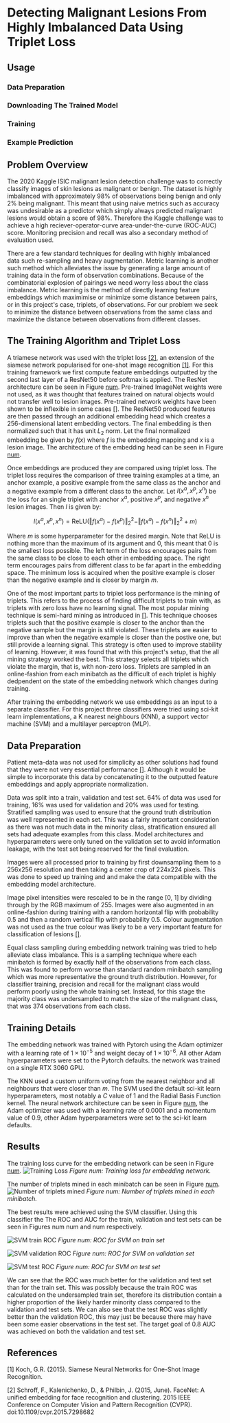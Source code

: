 # Detecting Malignant Lesions From Highly Imbalanced Data Using Triplet Loss

## Usage
### Data Preparation
### Downloading The Trained Model
### Training
### Example Prediction

## Problem Overview 
The 2020 Kaggle ISIC malignant lesion detection challenge was to correctly classify images of skin lesions as malignant or benign. The dataset is highly imbalanced with approximately 98% of observations being benign and only 2% being malignant. This meant that using naive metrics such as accuracy was undesirable as a predictor which simply always predicted malignant lesions would obtain a score of 98%. Therefore the Kaggle challenge was to achieve a high reciever-operator-curve area-under-the-curve (ROC-AUC) score. Monitoring precision and recall was also a secondary method of evaluation used.

There are a few standard techniques for dealing with highly imbalanced data such re-sampling and heavy augmentation. Metric learning is another such method which alleviates the issue by generating a large amount of training data in the form of observation combinations. Because of the combinatorial explosion of pairings we need worry less about the class imbalance. Metric learning is the method of directly learning feature embeddings which maximimise or minimize some distance between pairs, or in this project's case, triplets, of observations. For our problem we seek to minimize the distance between observations from the same class and maximize the distance between observations from different classes. 

## The Training Algorithm and Triplet Loss
A triamese network was used with the triplet loss [[2]](#2), an extension of the siamese network popularised for one-shot image recognition [[1]](#1). For this training framework we first compute feature embeddings outputted by the second last layer of a ResNet50 before softmax is applied. The ResNet architecture can be seen in Figure [num](). Pre-trained ImageNet weights were not used, as it was thought that features trained on natural objects would not transfer well to lesion images. Pre-trained network weights have been shown to be inflexible in some cases [[]](). The ResNet50 produced features are then passed through an additional embedding head which creates a 256-dimensional latent embedding vectors. The final embedding is then normalized such that it has unit $L_2$ norm. Let the final normalized embedding be given by $f(x)$ where $f$ is the embedding mapping and $x$ is a lesion image. The architecture of the embedding head can be seen in Figure [num]().

Once embeddings are produced they are compared using triplet loss. The triplet loss requires the comparison of three training examples at a time, an anchor example, a positive example from the same class as the anchor and a negative example from a different class to the anchor. Let $l(x^a, x^p, x^n)$ be the loss for an single triplet with anchor $x^a$, positive $x^p$, and negative $x^n$ lesion images. Then $l$ is given by:

$$l(x^a, x^p, x^n) = \mathrm{ReLU}\left(\Vert f(x^a) - f(x^p) \Vert_2^2 - \Vert f(x^a) - f(x^n) \Vert_2^2 + m \right)$$

Where $m$ is some hyperparameter for the desired margin. Note that $\mathrm{ReLU}$ is nothing more than the maximum of its argument and 0, this meant that 0 is the smallest loss possible. The left term of the loss encourages pairs from the same class to be close to each other in embedding space. The right term encourages pairs from different class to be far apart in the embedding space. The minimum loss is acquired when the positive example is closer than the negative example and is closer by margin $m$.

One of the most important parts to triplet loss performance is the mining of triplets. This refers to the process of finding difficult triplets to train with, as triplets with zero loss have no learning signal. The most popular mining technique is semi-hard mining as introduced in [[]](). This technique chooses triplets such that the positive example is closer to the anchor than the negative sample but the margin is still violated. These triplets are easier to improve than when the negative example is closer than the postive one, but still provide a learning signal. This strategy is often used to improve stability of learning. However, it was found that with this project's setup, that the all mining strategy worked the best. This strategy selects all triplets which violate the margin, that is, with non-zero loss. Triplets are sampled in an online-fashion from each minibatch as the difficult of each triplet is highly dedpendent on the state of the embedding network which changes during training.

After training the embedding network we use embeddings as an input to a separate classifier. For this project three classifiers were tried using sci-kit learn implementations, a K nearest neighbours (KNN), a support vector machine (SVM) and a multilayer perceptron (MLP). 

## Data Preparation
Patient meta-data was not used for simplicity as other solutions had found that they were not very essential performance [[]](). Although it would be simple to incorporate this data by concatenating it to the outputted feature embeddings and apply appropriate normalization.

Data was split into a train, validation and test set. 64% of data was used for training, 16% was used for validation and 20% was used for testing. Stratified sampling was used to ensure that the ground truth distribution was well represented in each set. This was a fairly important consideration as there was not much data in the minority class, stratification ensured all sets had adequate examples from this class. Model architectures and hyperparameters were only tuned on the validation set to avoid information leakage, with the test set being reserved for the final evaluation.

Images were all processed prior to training by first downsampling them to a 256x256 resolution and then taking a center crop of 224x224 pixels. This was done to speed up training and and make the data compatible with the embedding model architecture. 

Image pixel intensities were rescaled to be in the range [0, 1] by dividing through by the RGB maximum of 255. Images were also augmented in an online-fashion during training with a random horizontal flip with probability 0.5 and then a random vertical flip with probability 0.5. Colour augmentation was not used as the true colour was likely to be a very important feature for classification of lesions [[]]().

Equal class sampling during embedding network training was tried to help alleviate class imbalance. This is a sampling technique where each minibatch is formed by exactly half of the observations from each class. This was found to perform worse than standard random minibatch sampling which was more representative the ground truth distribution. However, for classifier training, precision and recall for the malignant class would perform poorly using the whole training set. Instead, for this stage the majority class was undersampled to match the size of the malignant class, that was 374 observations from each class.

## Training Details
The embedding network was trained with Pytorch using the Adam optimizer with a learning rate of $1 \times 10^{-5}$ and weight decay of $1 \times 10^{-6}$. All other Adam hyperparameters were set to the Pytorch defaults. the network was trained on a single RTX 3060 GPU.

The KNN used a custom uniform voting from the nearest neighbor and all neighbours that were closer than $m$. The SVM used the default sci-kit learn hyperparameters, most notably a $C$ value of 1 and the Radial Basis Function kernel. The neural network architecture can be seen in Figure [num](), the Adam optimizer was used with a learning rate of 0.0001 and a momentum value of 0.9, other Adam hyperparameters were set to the sci-kit learn defaults.

## Results
The training loss curve for the embedding network can be seen in Figure [num]().
![Training Loss](readme_assets/train_loss.png "Training loss")
*Figure num: Training loss for embedding network.*

The number of triplets mined in each minibatch can be seen in Figure [num]().
![Number of triplets mined](readme_assets/mined.png "Number of mined triplets")
*Figure num: Number of triplets mined in each minibatch.*

The best results were achieved using the SVM classifier. Using this classifier the The ROC and AUC for the train, validation and test sets can be seen in Figures num num and num respectively.

![SVM train ROC](readme_assets/train(SVM)_roc.png)
*Figure num: ROC for SVM on train set*

![SVM validation ROC](readme_assets/val(SVM)_roc.png)
*Figure num: ROC for SVM on validation set*

![SVM test ROC](readme_assets/test(SVM)_roc.png)
*Figure num: ROC for SVM on test set*

We can see that the ROC was much better for the validation and test set than for the train set. This was possibly because the train ROC was calculated on the undersampled train set, therefore its distribution contain a higher proportion of the likely harder minority class compared to the validation and test sets. We can also see that the test ROC was slightly better than the validation ROC, this may just be because there may have been some easier observations in the test set. The target goal of 0.8 AUC was achieved on both the validation and test set.




## References
<a id="1">[1]</a> Koch, G.R. (2015). Siamese Neural Networks for One-Shot Image Recognition.

<a id="2">[2]</a> Schroff, F., Kalenichenko, D., & Philbin, J. (2015, June). FaceNet: A unified embedding for face recognition and clustering. 2015 IEEE Conference on Computer Vision and Pattern Recognition (CVPR). doi:10.1109/cvpr.2015.7298682